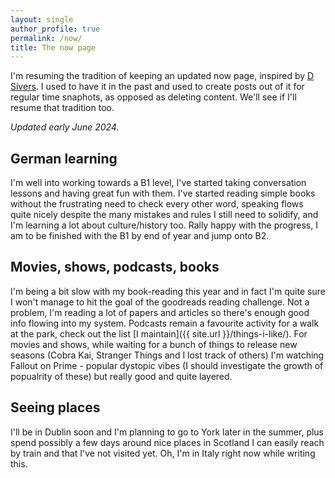 ```yaml
---
layout: single
author_profile: true
permalink: /now/
title: The now page
---
```


I'm resuming the tradition of keeping an updated now page, inspired by [D Sivers](https://nownownow.com/about). I used to have it in the past and used to create posts out of it for regular time snaphots, as opposed as deleting content. We'll see if I'll resume that tradition too.

_Updated early June 2024._

## German learning
I'm well into working towards a B1 level, I've started taking conversation lessons and having great fun with them. I've started reading simple books without the frustrating need to check every other word, speaking flows quite nicely despite the many mistakes and rules I still need to solidify, and I'm learning a lot about culture/history too.
Rally happy with the progress, I am to be finished with the B1 by end of year and jump onto B2. 

## Movies, shows, podcasts, books
I'm being a bit slow with my book-reading this year and in fact I'm quite sure I won't manage to hit the goal of the goodreads reading challenge. Not a problem, I'm reading a lot of papers and articles so there's enough good info flowing into my system.
Podcasts remain a favourite activity for a walk at the park, check out the list [I maintain]({{ site.url }}/things-i-like/). 
For movies and shows, while waiting for a bunch of things to release new seasons (Cobra Kai, Stranger Things and I lost track of others) I'm watching Fallout on Prime - popular dystopic vibes (I should investigate the growth of popualrity of these) but really good and quite layered.

## Seeing places 
I'll be in Dublin soon and I'm planning to go to York later in the summer, plus spend possibly a few days around nice places in Scotland I can easily reach by train and that I've not visited yet. Oh, I'm in Italy right now while writing this.